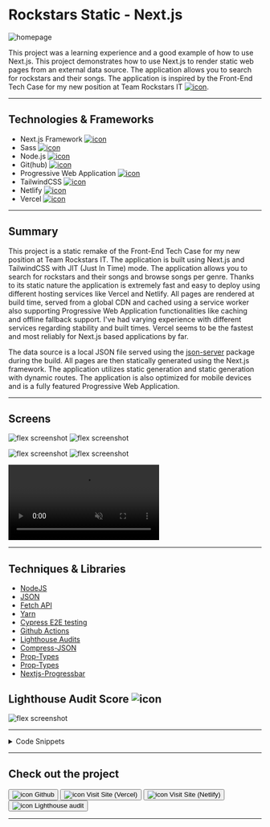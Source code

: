 # Rockstars Static - Next.js

![homepage](../projects/rockstars/rockstars.webp)

This project was a learning experience and a good example of how to use Next.js. This project demonstrates how to use 
Next.js to render static web pages from an external data source. The application allows you to search for rockstars and their songs.
The application is inspired by the Front-End Tech Case for my new position at Team Rockstars IT [![icon](../projects/rockstars/rockstars_5.webp)](https://teamrockstars.nl/).

---

## Technologies & Frameworks

- Next.js Framework [![icon](../logos/tech/nextjs.png)](https://nextjs.org/)
- Sass [![icon](../logos/tech/sass.png)](https://sass-lang.com/)
- Node.js [![icon](../logos/tech/nodejs.png)](https://www.nodejs.org/)
- Git(hub) [![icon](../logos/tech/github.png)](https://www.github.com/)
- Progressive Web Application [![icon](../logos/tech/pwa.png)](https://web.dev/progressive-web-apps/)
- TailwindCSS [![icon](../logos/tech/tailwindcss.png)](https://tailwindcss.com/)
- Netlify [![icon](../logos/tech/netlify.png)](https://netlify.com/)
- Vercel [![icon](../logos/tech/vercel.png)](https://vercel.com/)

---

## Summary

This project is a static remake of the Front-End Tech Case for my new position at Team Rockstars IT. The application is
built using Next.js and TailwindCSS with JIT (Just In Time) mode. The application allows you to search for rockstars
and their songs and browse songs per genre. Thanks to its static nature the application is extremely fast and easy to deploy
using different hosting services like Vercel and Netlify. All pages are rendered at build time, served from a global CDN 
and cached using a service worker also supporting Progressive Web Application functionalities like caching and offline fallback support. 
I've had varying experience with different services regarding stability and built times. 
Vercel seems to be the fastest and most reliably for Next.js based applications by far.

The data source is a local JSON file served using the [json-server](https://www.npmjs.com/package/json-server) package during
the build. All pages are then statically generated using the Next.js framework. The application utilizes static generation
and static generation with dynamic routes. The application is also optimized for mobile devices and is a fully featured 
Progressive Web Application. 

---

## Screens

![flex screenshot](../projects/rockstars/rockstars.webp)
![flex screenshot](../projects/rockstars/rockstars_1.webp)

![flex screenshot](../projects/rockstars/rockstars_2.webp)
![flex screenshot](../projects/rockstars/rockstars_3.webp)

<video autoplay muted loop playsinline controls src="../projects/rockstars/rockstars.webm"></video>

---

## Techniques & Libraries

- [NodeJS](https://nodejs.org/)
- [JSON](https://json.org/)
- [Fetch API](https://developer.mozilla.org/en-US/docs/Web/API/Fetch_API)
- [Yarn](https://yarnpkg.com/)
- [Cypress E2E testing](https://www.cypress.io/)
- [Github Actions](https://www.github.com/features/actions)
- [Lighthouse Audits](https://developers.google.com/web/tools/lighthouse/)
- [Compress-JSON](https://www.npmjs.com/package/compress-json)
- [Prop-Types](https://www.npmjs.com/package/prop-types)
- [Prop-Types](https://www.npmjs.com/package/prop-types)
- [Nextjs-Progressbar](https://www.npmjs.com/package/nextjs-progressbar)

## Lighthouse Audit Score ![icon](../logos/tech/lighthouse.png)

![flex screenshot](../projects/rockstars/lighthouse.png)

---

<details>
  <summary>Code Snippets</summary>
<div>

The following are some code snippets of pieces of code I'm proud of from this project. 
The snippets demonstrate clean, concise and powerful code following established best practices. _(Code has been compacted)_


**Artists pages with Dynamic routing**\
This is the /artists/[artistName].js file. It is a dynamic route that is used to render the detail page for each artist. 
All artist pages are rendered using the Next.js framework with data provided by the local JSON server ran at build-time.

```
export async function getStaticProps({ params }) {
    const songs = await MusicService.getSongsByArtistName(encodeURIComponent(params.name))

    return {
        props: {
            songs
        }
    }
}

export async function getStaticPaths() {
    const artists = await MusicService.getArtists()

    const paths = artists.map(artist => {
        return {
            params: {
                name: artist.name
            }
        }
    })

    return {
        paths,
        fallback: false
    }
}

export default function artist({ songs }) {
    const pageSize = 25
    const router = useRouter()
    const [filteredSongs, setFilteredSongs] = useState(songs)
    const [page, setPage] = useState(1)

    const albums = songs?.map(song => song.album).filter((album, index, self) => self.indexOf(album) === index)
    const oldest = songs?.length ? songs?.reduce((a, b) => a.year < b.year ? a : b) : ''
    const newest = songs?.length ? songs?.reduce((a, b) => a.year > b.year ? a : b) : ''

    const filterSongs = (e) => {
        triggerLoader(router)
        setPage(1)
        setFilteredSongs(songs?.filter(song => {
            return Object.values({...song, spotifyId: ''}).some(value => {
                return value?.toString().toLowerCase().includes(e.target.value.toLowerCase())
        })}))
    }

    return (
        <div id="artist" className="flex flex-wrap justify-between gap-2">
            <div className="flex justify-between flex-wrap gap-4 mb-4 w-full">
                <h1>Artist: "{router.query.name}"</h1>
                <input className="p-2 text-rockstar-grey w-full mobile:w-auto" placeholder="Search songs! 🎵" onChange={e => filterSongs(e)}/>
                <span className="text-xl w-full -mb-4">{oldest.year} - {newest.year}</span>
                <span className="text-xl w-full -mb-4">{albums.length} Album<SOrNot arrayLength={albums.length}/></span>
                <h2 className="w-full -mb-4">{filteredSongs.length} Song<SOrNot arrayLength={filteredSongs.length} withColon /></h2>
            </div>
            {filteredSongs.slice(0, page * pageSize).length ? filteredSongs.slice(0, page * pageSize).map(song =>
                <SongCard key={song.id} song={song} showGenre/>
            ) : <h3>No results...</h3>}
            {filteredSongs.length > 50 && <ScrollToTopButton/>}
            {!(filteredSongs.slice(0, page * pageSize).length === filteredSongs.length) &&
            <LoadMoreButton fullWidth loadMore={() => { triggerLoader(router); setPage(page + 1) }}/>}
        </div>
    )
}
```

**All Songs page**\
This is the all songs page. It is a static route that is used to render the page that lists all songs. 
It features advanced filtering on each property of a song and rudimentary sorting. 
Song elements are dynamically rendered using the React.js framework.
It also demonstrates how to treat large amounts of data using JSON compression.

```
export async function getStaticProps() {
    let songs = await MusicService.getSongs()

    songs = songs.map(song => { // Trim unneeded properties from songs
        const { id, bpm, duration, shortname, ...trimmedSongs } = song
        return trimmedSongs
    })

    songs = compress(songs)

    return {
        props: {
            songs
        }
    }
}

export default function Songs({songs}) {
    const pageSize = 50
    const router = useRouter()
    songs = decompress(songs)
    const [filteredSongs, setFilteredSongs] = useState(songs)
    const [page, setPage] = useState(1)

    const filterSongs = (e) => {
        triggerLoader(router)
        setPage(1)
        setFilteredSongs(songs?.filter(song => {
            return Object.values({...song, spotifyId: ''}).some(value => {
                return value?.toString().toLowerCase().includes(e.target.value.toLowerCase())
            })
        }))
    }

    return (
        <div id="songs" className="flex flex-wrap justify-between gap-2">
            <div className="flex justify-between flex-wrap gap-4 mb-4 w-full">
                <div className="flex items-center gap-4 w-full mobile:w-auto justify-between mobile:justify-start">
                    <h1>All Songs</h1>
                    <button className="button !p-2 shadow-3xl !w-auto" onClick={() => setFilteredSongs([...filteredSongs].reverse())}>Sort ⇕</button>
                </div>
                <input className="p-2 text-rockstar-grey  w-full mobile:w-auto" placeholder="Search songs! 🎵" onChange={e => filterSongs(e)}/>
            </div>

            {filteredSongs.slice(0, page * pageSize).length ? filteredSongs.slice(0, page * pageSize).map(song =>
                <SongCard showArtist showGenre key={`${song.name} ${song.artist}`} song={song}/>
            ) : <h3>No results...</h3>}
            {filteredSongs.length >= 50 && <ScrollToTopButton/>}
            {!(filteredSongs.slice(0, page * pageSize).length === filteredSongs.length) &&
            <LoadMoreButton fullWidth loadMore={() => { triggerLoader(router); setPage(page + 1) }}/>}
        </div>
    )
}
```


</div>
</details>

---

## Check out the project

[<button>![icon](../logos/tech/github.png) Github</button>](https://github.com/alianza/rockstars_static)
[<button>![icon](../logos/tech/vercel.png) Visit Site (Vercel)</button>](https://rockstars-static.vercel.app/)
[<button>![icon](../logos/tech/netlify.png) Visit Site (Netlify)</button>](https://rockstars.jwvbremen.nl/)
[<button>![icon](../logos/tech/lighthouse.png) Lighthouse audit</button>](/projects/rockstars/lighthouse.html)

---
